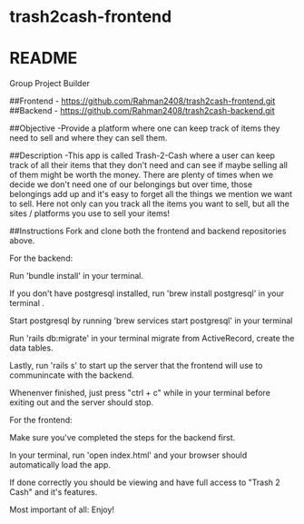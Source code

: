 # trash2cash-frontend

# README
Group Project Builder

##Frontend - https://github.com/Rahman2408/trash2cash-frontend.git
##Backend - https://github.com/Rahman2408/trash2cash-backend.git

##Objective -Provide a platform where one can keep track of items they need to sell and where they can sell them.

##Description -This app is called Trash-2-Cash where a user can keep track of all their items that they don't need and can see if maybe selling all of them might be worth the money. There are plenty of times when we decide we don't need one of our belongings but over time, those belongings add up and it's easy to forget all the things we mention we want to sell. Here not only can you track all the items you want to sell, but all the sites / platforms you use to sell your items!

##Instructions
Fork and clone both the frontend and backend repositories above.

For the backend: 

Run 'bundle install' in your terminal.

If you don't have postgresql installed, run 'brew install postgresql' in your terminal .

Start postgresql by running 'brew services start postgresql' in your terminal 

Run 'rails db:migrate' in your terminal migrate from ActiveRecord, create the data tables.

Lastly, run 'rails s' to start up the server that the frontend will use to communincate with the backend.

Whenenver finished, just press "ctrl + c" while in your terminal before exiting out and the server should stop.


For the frontend: 

Make sure you've completed the steps for the backend first.

In your terminal, run 'open index.html' and your browser should automatically load the app.

If done correctly you should be viewing and have full access to "Trash 2 Cash" and it's features.

Most important of all: Enjoy!